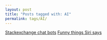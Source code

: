 ```yaml
---
layout: post
title: "Posts tagged with: AI"
permalink: tags/AI/
---
```

[Stackexchange chat bots](/2012/01/stackexchange-chat-bots)
[Funny things Siri says](/2011/10/funny-things-siri-says)
